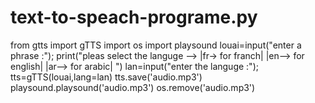 # text-to-speach-programe.py
from gtts import gTTS 
import os 
import playsound 
louai=input("enter a phrase :"); 
print("pleas select the languge --> |fr-> for franch| |en--> for english| |ar--> for arabic| ") lan=input("enter the languge :");
tts=gTTS(louai,lang=lan) 
tts.save('audio.mp3') 
playsound.playsound('audio.mp3') 
os.remove('audio.mp3')
